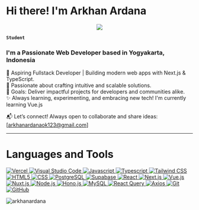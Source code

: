 # Hi there! I'm Arkhan Ardana

<div align="center">
  <img src="https://user-images.githubusercontent.com/22107794/139580686-887df369-edb8-4bc8-b607-4fbf6d7e4866.gif">
</div>

**`Student`**

### I'm a Passionate Web Developer based in Yogyakarta, Indonesia

🌟 Aspiring Fullstack Developer | Building modern web apps with Next.js & TypeScript.
<br/>
🚀 Passionate about crafting intuitive and scalable solutions.
<br/>
🎯 Goals: Deliver impactful projects for developers and communities alike.
<br/>
✨ Always learning, experimenting, and embracing new tech! I'm currently learning Vue.js
<br/>

📬 Let’s connect! Always open to collaborate and share ideas: [arkhanardanaok123@gmail.com]

---

# Languages and Tools


<p align="left">
  <a href="https://vercel.com" target="_blank">
    <img src="https://img.shields.io/badge/Vercel-%23000000.svg?logo=vercel&logoColor=white" alt="Vercel" />
  </a>
  <a href="https://code.visualstudio.com/" target="_blank">
    <img src="https://custom-icon-badges.demolab.com/badge/Visual%20Studio%20Code-0078d7.svg?logo=vsc&logoColor=white" alt="Visual Studio Code" />
  </a>
  <a href="#" target="_blank">
    <img src="https://img.shields.io/badge/JavaScript-F7DF1E?logo=javascript&logoColor=000" alt="Javascript" />
  </a>
  <a href="#" target="_blank">
    <img src="https://img.shields.io/badge/TypeScript-3178C6?logo=typescript&logoColor=fff" alt="Typescript" />
  </a>
  <a href="https://tailwindcss.com/" target="_blank">
    <img src="https://img.shields.io/badge/Tailwind%20CSS-%2338B2AC.svg?logo=tailwind-css&logoColor=white" alt="Tailwind CSS" />
  </a>
  <a href="#" target="_blank">
    <img src="https://img.shields.io/badge/HTML5-E34F26?logo=html5&logoColor=white" alt="HTML5" />
  </a>
  <a href="#" target="_blank">
    <img src="https://img.shields.io/badge/CSS-1572B6?logo=css3&logoColor=fff" alt="CSS" />
  </a>
  <a href="https://www.postgresql.org/" target="_blank">
    <img src="https://img.shields.io/badge/Postgres-%23316192.svg?logo=postgresql&logoColor=white" alt="PostgreSQL" />
  </a>
  <a href="https://supabase.com/" target="_blank">
    <img src="https://img.shields.io/badge/Supabase-3FCF8E?logo=supabase&logoColor=fff" alt="Supabase" />
  </a>
  <a href="https://react.dev" target="_blank">
    <img src="https://img.shields.io/badge/React-%2320232a.svg?logo=react&logoColor=%2361DAFB" alt="React" />
  </a>
  <a href="https://nextjs.org" target="_blank">
    <img src="https://img.shields.io/badge/Next.js-000?logo=next.js&logoColor=white" alt="Next.js" />
  </a>
  <a href="https://vuejs.org/" target="_blank">
    <img src="https://img.shields.io/badge/Vue.js-35495E?logo=vue.js&logoColor=4FC08D" alt="Vue.js" />
  </a>
  <a href="https://nuxt.com/" target="_blank">
    <img src="https://img.shields.io/badge/Nuxt.js-00DC82?logo=nuxtdotjs&logoColor=white" alt="Nuxt.js" />
  </a>
  <a href="https://nodejs.org/" target="_blank">
    <img src="https://img.shields.io/badge/Node.js-339933?logo=nodedotjs&logoColor=white" alt="Node.js" />
  </a>
  <a href="https://hono.dev" target="_blank">
    <img src="https://img.shields.io/badge/Hono-E36002?logo=hono&logoColor=fff" alt="Hono.js" />
  </a>
  <a href="https://www.mysql.com/" target="_blank">
    <img src="https://img.shields.io/badge/MySQL-005C84?logo=mysql&logoColor=white" alt="MySQL" />
  </a>
  <a href="https://tanstack.com/query/latest" target="_blank">
    <img src="https://img.shields.io/badge/React_Query-FF4154?logo=react-query&logoColor=white" alt="React Query" />
  </a>
  <a href="https://axios-http.com/" target="_blank">
    <img src="https://img.shields.io/badge/Axios-5A29E4?logo=axios&logoColor=white" alt="Axios" />
  </a>
  <a href="https://git-scm.com/" target="_blank">
    <img src="https://img.shields.io/badge/Git-F05032?logo=git&logoColor=white" alt="Git" />
  </a>
  <a href="https://github.com/" target="_blank">
    <img src="https://img.shields.io/badge/GitHub-181717?logo=github&logoColor=white" alt="GitHub" />
  </a>
</p>


<p><img align="left" src="https://github-readme-stats.vercel.app/api/top-langs?username=arkhanardana&show_icons=true&locale=en&layout=compact" alt="arkhanardana" /></p>

